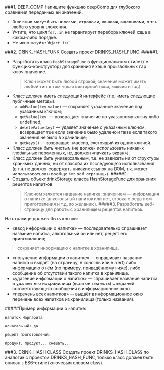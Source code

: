 ###1. DEEP_COMP
Напишите функцию deepComp для глубокого сравнения переданных ей значений.
  - Значения могут быть числами, строками, хэшами, массивами, в т.ч. любого уровня вложения.
  - Учтите, что цикл `for..in` не гарантирует перебора ключей хэша в каком-либо порядке.
  - Не используйте `Object.is()`.

###2. DRINK_HASH_FUNK
Создать проект DRINKS_HASH_FUNC.
#####1.
 - Разработать класс `HashStorageFunc` в функциональном стиле (т.е. функцию-конструктор) для хранения в хэше произвольных пар ключ-значение.
   > Ключ может быть любой строкой; значение может иметь любой тип, в том числе векторный (хэш, массив и т.д.)
 - Класс должен иметь следующий интерфейс (т.е. иметь следующие публичные методы):
    - `addValue(key,value)` — сохраняет указанное значение под указанным ключом;
    - `getValue(key)` — возвращает значение по указанному ключу либо undefined;
    - `deleteValue(key)` — удаляет значение с указанным ключом, возвращает true если значение было удалено и false если такого значения не было в хранилище;
    - `getKeys()` — возвращает массив, состоящий из одних ключей.
 - Класс должен быть чистым (не должен использовать никаких глобальных переменных, не, должен «пачкать экран»).
 - Класс должен быть универсальным, т.е. не зависеть ни от структуры хранимых данных, ни от способа их последующего использования (в т.ч. не должен содержать никаких ссылок на DOM, т.к. может использоваться и вообще без веб-страницы).
#####2.
  - Создать объект drinkStorage класса HashStorageFunc для хранения рецептов напитков.
     > Ключом является название напитка; значением — информация о напитке (алкогольный напиток или нет, строка с
        рецептом приготовления и т.д. по желанию).
#####3.
Разработать веб-страницу для работы с хранилищем рецептов напитков.

На странице должны быть кнопки:
 - «ввод информации о напитке» — последовательно спрашивает название напитка, алкогольный он или нет, рецепт его приготовления; 
  > сохраняет информацию о напитке в хранилище.
 - «получение информации о напитке» — спрашивает название напитка и выдаёт (на страницу, в консоль или в alert) либо
информацию о нём (по примеру, приведённому ниже), либо сообщение об отсутствии такого напитка в хранилище.
 - «удаление информации о напитке» — спрашивает название напитка и удаляет его из хранилища (если он там есть) с выдачей
соответствующего сообщения в информационное окно.
 - «перечень всех напитков» — выдаёт в информационное окно перечень всех напитков из хранилища (только названия).

 #####Пример информации о напитке:
 
  `напиток Маргарита`
  
  `алкогольный: да`
  
  `рецепт приготовления:`
  
  `продукт, продукт... смешать...`

###3. DRINK_HASH_CLASS
Создать проект DRINKS_HASH_CLASS по аналогии с проектом DRINKS_HASH_FUNC, только класс должен быть описан в ES6-стиле (ключевым словом class).